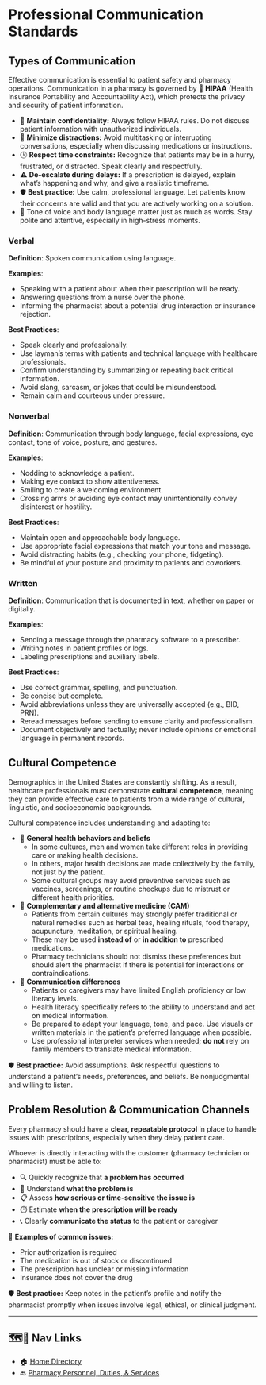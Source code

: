 # Professional Communication Standards

## Types of Communication

Effective communication is essential to patient safety and pharmacy operations. Communication in a pharmacy is governed by 🦅 **HIPAA** (Health Insurance Portability and Accountability Act), which protects the privacy and security of patient information.

- 🔐 **Maintain confidentiality:** Always follow HIPAA rules. Do not discuss patient information with unauthorized individuals.
- 🚫 **Minimize distractions:** Avoid multitasking or interrupting conversations, especially when discussing medications or instructions.
- 🕒 **Respect time constraints:** Recognize that patients may be in a hurry, frustrated, or distracted. Speak clearly and respectfully.
- ⚠️ **De-escalate during delays:** If a prescription is delayed, explain what’s happening and why, and give a realistic timeframe.
- 🛡️ **Best practice:** Use calm, professional language. Let patients know their concerns are valid and that you are actively working on a solution.
- 📍 Tone of voice and body language matter just as much as words. Stay polite and attentive, especially in high-stress moments.

### Verbal

**Definition**: Spoken communication using language.

**Examples**:

- Speaking with a patient about when their prescription will be ready.
- Answering questions from a nurse over the phone.
- Informing the pharmacist about a potential drug interaction or insurance rejection.

**Best Practices**:

- Speak clearly and professionally.
- Use layman’s terms with patients and technical language with healthcare professionals.
- Confirm understanding by summarizing or repeating back critical information.
- Avoid slang, sarcasm, or jokes that could be misunderstood.
- Remain calm and courteous under pressure.

### Nonverbal

**Definition**: Communication through body language, facial expressions, eye contact, tone of voice, posture, and gestures.

**Examples**:

- Nodding to acknowledge a patient.
- Making eye contact to show attentiveness.
- Smiling to create a welcoming environment.
- Crossing arms or avoiding eye contact may unintentionally convey disinterest or hostility.

**Best Practices**:

- Maintain open and approachable body language.
- Use appropriate facial expressions that match your tone and message.
- Avoid distracting habits (e.g., checking your phone, fidgeting).
- Be mindful of your posture and proximity to patients and coworkers.

### Written

**Definition**: Communication that is documented in text, whether on paper or digitally.

**Examples**:

- Sending a message through the pharmacy software to a prescriber.
- Writing notes in patient profiles or logs.
- Labeling prescriptions and auxiliary labels.

**Best Practices**:

- Use correct grammar, spelling, and punctuation.
- Be concise but complete.
- Avoid abbreviations unless they are universally accepted (e.g., BID, PRN).
- Reread messages before sending to ensure clarity and professionalism.
- Document objectively and factually; never include opinions or emotional language in permanent records.

## Cultural Competence

Demographics in the United States are constantly shifting. As a result, healthcare professionals must demonstrate **cultural competence**, meaning they can provide effective care to patients from a wide range of cultural, linguistic, and socioeconomic backgrounds.

Cultural competence includes understanding and adapting to:

- 🔑 **General health behaviors and beliefs**  
  - In some cultures, men and women take different roles in providing care or making health decisions.  
  - In others, major health decisions are made collectively by the family, not just by the patient.  
  - Some cultural groups may avoid preventive services such as vaccines, screenings, or routine checkups due to mistrust or different health priorities.
- 🔑 **Complementary and alternative medicine (CAM)**  
  - Patients from certain cultures may strongly prefer traditional or natural remedies such as herbal teas, healing rituals, food therapy, acupuncture, meditation, or spiritual healing.  
  - These may be used **instead of** or **in addition to** prescribed medications.  
  - Pharmacy technicians should not dismiss these preferences but should alert the pharmacist if there is potential for interactions or contraindications.
- 🔑 **Communication differences**  
  - Patients or caregivers may have limited English proficiency or low literacy levels.  
  - Health literacy specifically refers to the ability to understand and act on medical information.  
  - Be prepared to adapt your language, tone, and pace. Use visuals or written materials in the patient’s preferred language when possible.  
  - Use professional interpreter services when needed; **do not** rely on family members to translate medical information.

🛡️ **Best practice:** Avoid assumptions. Ask respectful questions to understand a patient’s needs, preferences, and beliefs. Be nonjudgmental and willing to listen.

## Problem Resolution & Communication Channels

Every pharmacy should have a **clear, repeatable protocol** in place to handle issues with prescriptions, especially when they delay patient care.

Whoever is directly interacting with the customer (pharmacy technician or pharmacist) must be able to:

- 🔍 Quickly recognize that **a problem has occurred**
- 🧠 Understand **what the problem is**
- 📋 Assess **how serious or time-sensitive the issue is**
- ⏱️ Estimate **when the prescription will be ready**
- 📞 Clearly **communicate the status** to the patient or caregiver

🚨 **Examples of common issues:**

- Prior authorization is required
- The medication is out of stock or discontinued
- The prescription has unclear or missing information
- Insurance does not cover the drug

🛡️ **Best practice:** Keep notes in the patient’s profile and notify the pharmacist promptly when issues involve legal, ethical, or clinical judgment.

---

## 🗺️🔗 Nav Links

- 🏠 [Home Directory](../readme.md)
- 🔙 [Pharmacy Personnel, Duties, & Services](../personnel_services.md)
